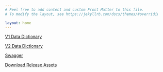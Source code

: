```yaml
---
# Feel free to add content and custom Front Matter to this file.
# To modify the layout, see https://jekyllrb.com/docs/themes/#overriding-theme-defaults

layout: home
---
```


[V1 Data Dictionary](/data-dictionary-v1.html)

[V2 Data Dictionary](/data-dictionary-v2.html)

[Swagger](/swagger.html)

[Download Release Assets](https://github.com/CMSgov/beneficiary-fhir-data/releases/latest)
